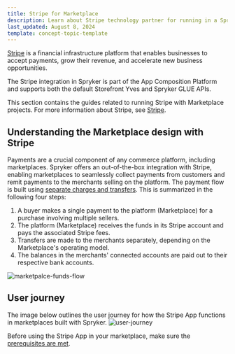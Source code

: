 ```yaml
---
title: Stripe for Marketplace
description: Learn about Stripe technology partner for running in a Spryker Marketplace store.
last_updated: August 8, 2024
template: concept-topic-template
---
```


[Stripe](https://stripe.com/en-de) is a financial infrastructure platform that enables businesses to accept payments, grow their revenue, and accelerate new business opportunities.

The Stripe integration in Spryker is part of the App Composition Platform and supports both the default Storefront Yves and Spryker GLUE APIs.

This section contains the guides related to running Stripe with Marketplace projects. For more information about Stripe, see [Stripe](/docs/pbc/all/payment-service-provider/latest/base-shop/third-party-integrations/stripe/stripe.html).

## Understanding the Marketplace design with Stripe

Payments are a crucial component of any commerce platform, including marketplaces. Spryker offers an out-of-the-box integration with Stripe, enabling marketplaces to seamlessly collect payments from customers and remit payments to the merchants selling on the platform.
The payment flow is built using [separate charges and transfers](https://docs.stripe.com/connect/separate-charges-and-transfers). This is summarized in the following four steps:

1. A buyer makes a single payment to the platform (Marketplace) for a purchase involving multiple sellers.
2. The platform (Marketplace) receives the funds in its Stripe account and pays the associated Stripe fees.
3. Transfers are made to the merchants separately, depending on the Marketplace's operating model.
4. The balances in the merchants' connected accounts are paid out to their respective bank accounts.

![marketpalce-funds-flow](https://spryker.s3.eu-central-1.amazonaws.com/docs/pbc/all/payment-service-providers/marketplace/stripe-third-party-integration/stripe-for-marketplace.md/marketplace-funds-flow.png)

## User journey

The image below outlines the user journey for how the Stripe App functions in marketplaces built with Spryker.
![user-journey](https://spryker.s3.eu-central-1.amazonaws.com/docs/pbc/all/payment-service-providers/marketplace/stripe-third-party-integration/stripe-for-marketplace.md/marketplace-payment-user-journey.png)

Before using the Stripe App in your marketplace, make sure the [prerequisites are met](/docs/pbc/all/payment-service-provider/latest/marketplace/stripe-third-party-integration/install-and-configure-stripe-prerequisites-for-marketplace.html).
